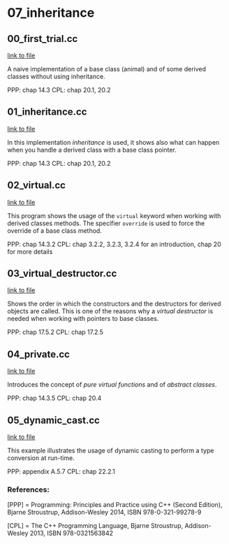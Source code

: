# 07_inheritance



## 00_first_trial.cc

[link to file](./00_first_trial.cc)

A naive implementation of a base class (animal) and of some derived classes without
using inheritance.

PPP: chap 14.3
CPL: chap 20.1, 20.2



## 01_inheritance.cc

[link to file](./01_inheritance.cc)

In this implementation *inheritance* is used, it shows also what can happen when you handle a
derived class with a base class pointer.


PPP: chap 14.3
CPL: chap 20.1, 20.2



## 02_virtual.cc

[link to file](./02_virtual.cc)

This program shows the usage of the `virtual` keyword when working with derived classes methods.
The specifier `override` is used to force the override of a base class method.

PPP: chap 14.3.2
CPL: chap 3.2.2, 3.2.3, 3.2.4 for an introduction, chap 20 for more details




## 03_virtual_destructor.cc

[link to file](./03_virtual_destructor.cc)

Shows the order in which the constructors and the destructors for derived objects are
called. This is one of the reasons why a *virtual destructor* is needed when working with pointers
to base classes.

PPP: chap 17.5.2
CPL: chap 17.2.5



## 04_private.cc

[link to file](./04_private.cc)

Introduces the concept of *pure virtual functions* and of *abstract classes*.

PPP: chap 14.3.5
CPL: chap 20.4



## 05_dynamic_cast.cc

[link to file](./05_dynamic_cast.cc)

This example illustrates the usage of dynamic casting to perform a type conversion at run-time.

PPP: appendix A.5.7
CPL: chap 22.2.1



### References:

[PPP] = Programming: Principles and Practice using C++ (Second Edition), Bjarne Stroustrup, Addison-Wesley 2014, ISBN 978-0-321-99278-9

[CPL] = The C++ Programming Language, Bjarne Stroustrup, Addison-Wesley 2013, ISBN 978-0321563842
